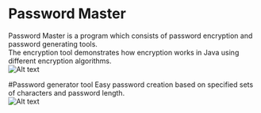 # Password Master
Password Master is a program which consists of password encryption and password generating tools.<br />
The encryption tool demonstrates how encryption works in Java using different encryption algorithms.<br />
![Alt text](https://s4.postimg.org/4oqfn3sv1/master.jpg)

#Password generator tool 
Easy password creation based on specified sets of characters and password length.
<br />
![Alt text](https://s4.postimg.org/uakdit9h9/generator.jpg)

